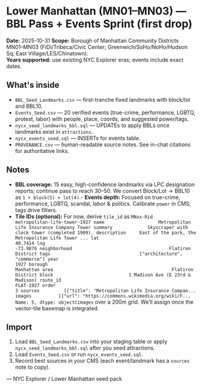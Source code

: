 # Lower Manhattan (MN01–MN03) — BBL Pass + Events Sprint (first drop)

**Date:** 2025-10-31
**Scope:** Borough of Manhattan Community Districts MN01–MN03 (FiDi/Tribeca/Civic Center; Greenwich/SoHo/NoHo/Hudson Sq; East Village/LES/Chinatown).  
**Years supported:** use existing NYC Explorer eras; events include exact dates.

## What's inside
- `BBL_Seed_Landmarks.csv` — first-tranche fixed landmarks with block/lot and BBL10.
- `Events_Seed.csv` — 20 verified events (true-crime, performance, LGBTQ, protest, labor) with people, place, coords, and suggested power/tags.
- `nycx_seed_landmarks_bbl.sql` — UPDATEs to apply BBLs once landmarks exist in `attractions`.
- `nycx_events_seed.sql` — INSERTs for events table.
- `PROVENANCE.csv` — human-readable source notes. See in-chat citations for authoritative links.

## Notes
- **BBL coverage:** 15 easy, high-confidence landmarks via LPC designation reports; continue pass to reach 30–50. We convert Block/Lot → BBL10 as `1 + block(5) + lot(4)`.- **Events depth:** Focused on true-crime, performance, LGBTQ, scandal, labor & politics. Calibrate `power` in CMS; tags drive filters.
- **Tile IDs (optional):** For now, derive `tile_id` as `MNxx-Rid                                   metropolitan-life-tower-1927
name                    Metropolitan Life Insurance Company Tower
summary             Skyscraper with clock tower (completed 1909).
description     East of the park, the Metropolitan Life Tower ...
lat                                                       40.7414
lng                                                      -73.9876
neighborhood                                    Flatiron District
tags                                 ["architecture", "commerce"]
year                                                         1927
borough                                                 Manhattan
area                                            Flatiron District
block                            1 Madison Ave (E 23rd & Madison)
route_id                                                FLAT-1927
order                                                           3
sources         [{"title": "Metropolitan Life Insurance Compan...
images          [{"url": "https://commons.wikimedia.org/wiki/F...
Name: 5, dtype: objectCimages` over a 200m grid. We’ll assign once the vector-tile basemap is integrated.

## Import
1. Load `BBL_Seed_Landmarks.csv` into your staging table or apply `nycx_seed_landmarks_bbl.sql` after you seed attractions.
2. Load `Events_Seed.csv` or run `nycx_events_seed.sql`.
3. Record best sources in your CMS (each event/landmark has a `sources` note to copy).

— NYC Explorer / Lower Manhattan seed pack
